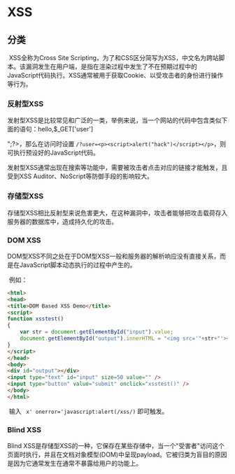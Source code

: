 # XSS

## 分类

​	XSS全称为Cross Site Scripting，为了和CSS区分简写为XSS，中文名为跨站脚本。该漏洞发生在用户端，是指在渲染过程中发生了不在预期过程中的JavaScript代码执行。XSS通常被用于获取Cookie、以受攻击者的身份进行操作等行为。

### 反射型XSS

​	发射型XSS是比较常见和广泛的一类，举例来说，当一个网站的代码中包含类似下面的语句：<?php echo "<p>hello,$_GET['user']</p>";?>，那么在访问时设置 `/?user=<p><script>alert("hack")</script></p>`，则可执行预设好的JavaScript代码。

​	发射型XSS通常出现在搜索等功能中，需要被攻击者点击对应的链接才能触发，且受到XSS Auditor、NoScript等防御手段的影响较大。



### 存储型XSS

​	存储型XSS相比反射型来说危害更大，在这种漏洞中，攻击者能够把攻击载荷存入服务器的数据库中，造成持久化的攻击。



### DOM XSS

​	DOM型XSS不同之处在于DOM型XSS一般和服务器的解析响应没有直接关系，而是在JavaScript脚本动态执行的过程中产生的。

​	例如：

```html
<html>
<head>
<title>DOM Based XSS Demo</title>
<script>
function xsstest()
{
    var str = document.getElementById("input").value;
    document.getElementById("output").innerHTML = "<img src='"+str+"'></img>";
}
</script>
</head>
<body>
<div id="output"></div>
<input type="text" id="input" size=50 value="" />
<input type="button" value="submit" onclick="xsstest()" />
</body>
</html>
```

​	输入 ` x' onerror='javascript:alert(/xss/)` 即可触发。



### Blind XSS

Blind XSS是存储型XSS的一种，它保存在某些存储中，当一个"受害者"访问这个页面时执行，并且在文档对象模型(DOM)中呈现payload。它被归类为盲目的原因是因为它通常发生在通常不暴露给用户的功能上。